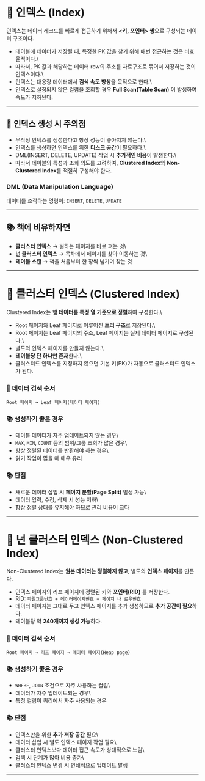 # 📌 인덱스 (Index)

인덱스는 데이터 레코드를 빠르게 접근하기 위해서 **\<키, 포인터\>
쌍**으로 구성되는 데이터 구조이다.

- 테이블에 데이터가 저장될 때, 특정한 PK 값을 찾기 위해 매번 접근하는
  것은 비효율적이다.\
- 따라서, PK 값과 해당하는 데이터 row의 주소를 자료구조로 묶어서
  저장하는 것이 인덱스이다.\
- 인덱스는 대용량 데이터에서 **검색 속도 향상**을 목적으로 한다.\
- 인덱스로 설정되지 않은 컬럼을 조회할 경우 **Full Scan(Table Scan)**
  이 발생하여 속도가 저하된다.

---

## 📖 인덱스 생성 시 주의점

- 무작정 인덱스를 생성한다고 항상 성능이 좋아지지 않는다.\
- 인덱스를 생성하면 인덱스를 위한 **디스크 공간**이 필요하다.\
- DML(INSERT, DELETE, UPDATE) 작업 시 **추가적인 비용**이 발생한다.\
- 따라서 테이블의 특성과 조회 의도를 고려하여, **Clustered Index**와
  **Non-Clustered Index**를 적절히 구성해야 한다.

### DML (Data Manipulation Language)

데이터를 조작하는 명령어: `INSERT`, `DELETE`, `UPDATE`

---

## 📚 책에 비유하자면

- **클러스터 인덱스** → 원하는 페이지를 바로 펴는 것\
- **넌 클러스터 인덱스** → 목차에서 페이지를 찾아 이동하는 것\
- **테이블 스캔** → 책을 처음부터 한 장씩 넘기며 찾는 것

---

# 📖 클러스터 인덱스 (Clustered Index)

Clustered Index는 **행 데이터를 특정 열 기준으로 정렬**하여 구성한다.\

- Root 페이지와 Leaf 페이지로 이루어진 **트리 구조**로 저장된다.\
- Root 페이지는 Leaf 페이지의 주소, Leaf 페이지는 실제 데이터 페이지로
  구성된다.\
- 별도의 인덱스 페이지를 만들지 않는다.\
- **테이블당 단 하나만 존재**한다.\
- 클러스터드 인덱스를 지정하지 않으면 기본 키(PK)가 자동으로 클러스터드
  인덱스가 된다.

### 🌟 데이터 검색 순서

`Root 페이지 → Leaf 페이지(데이터 페이지)`

### 📚 생성하기 좋은 경우

- 테이블 데이터가 자주 업데이트되지 않는 경우\
- `MAX`, `MIN`, `COUNT` 등의 범위/그룹 조회가 많은 경우\
- 항상 정렬된 데이터를 반환해야 하는 경우\
- 읽기 작업이 많을 때 매우 유리

### 📚 단점

- 새로운 데이터 삽입 시 **페이지 분할(Page Split)** 발생 가능\
- 데이터 입력, 수정, 삭제 시 성능 저하\
- 항상 정렬 상태를 유지해야 하므로 관리 비용이 크다

---

# 📖 넌 클러스터 인덱스 (Non-Clustered Index)

Non-Clustered Index는 **원본 데이터는 정렬하지 않고**, 별도의 **인덱스
페이지**를 만든다.

- 인덱스 페이지의 리프 페이지에 정렬된 키와 **포인터(RID)** 를
  저장한다.
- RID: `파일그룹번호 + 데이터페이지번호 + 페이지 내 로우번호`
- 데이터 페이지는 그대로 두고 인덱스 페이지를 추가 생성하므로 **추가
  공간이 필요**하다.
- 테이블당 약 **240개까지 생성 가능**하다.

### 🌟 데이터 검색 순서

`Root 페이지 → 리프 페이지 → 데이터 페이지(Heap page)`

### 📚 생성하기 좋은 경우

- `WHERE`, `JOIN` 조건으로 자주 사용하는 컬럼\
- 데이터가 자주 업데이트되는 경우\
- 특정 컬럼이 쿼리에서 자주 사용되는 경우

### 📚 단점

- 인덱스만을 위한 **추가 저장 공간** 필요\
- 데이터 삽입 시 별도 인덱스 페이지 작업 필요\
- 클러스터 인덱스보다 데이터 접근 속도가 상대적으로 느림\
- 검색 시 단계가 많아 비용 증가\
- 클러스터 인덱스 변경 시 연쇄적으로 업데이트 발생

---
